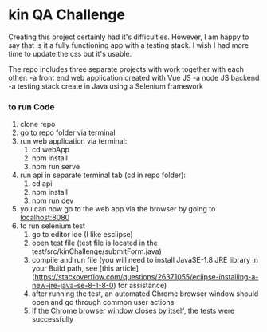 # kin QA Challenge
Creating this project certainly had it's difficulties. However, I am happy to say that is it a fully functioning app with a testing stack. I wish I had more time to update the css but it's usable.

The repo includes three separate projects with work together with each other:
-a front end web application created with Vue JS
-a node JS backend
-a testing stack create in Java using a Selenium framework

### to run Code
1. clone repo
2. go to repo folder via terminal
3. run web application via terminal:
    1. cd webApp
    2. npm install
    3. npm run serve
4. run api in separate terminal tab (cd in repo folder):
    1. cd api
    2. npm install
    3. npm run dev
5. you can now go to the web app via the browser by going to [localhost:8080](http://localhost:8080/)
6. to run selenium test
    1. go to editor ide (I like esclipse)
    2. open test file (test file is located in the test/src/kinChallenge/submitForm.java)
    3. compile and run file (you will need to install JavaSE-1.8 JRE library in your Build path, see [this article] (https://stackoverflow.com/questions/26371055/eclipse-installing-a-new-jre-java-se-8-1-8-0) for assistance)
    4. after running the test, an automated Chrome browser window should open and go through common user actions
    5. if the Chrome browser window closes by itself, the tests were successfully

